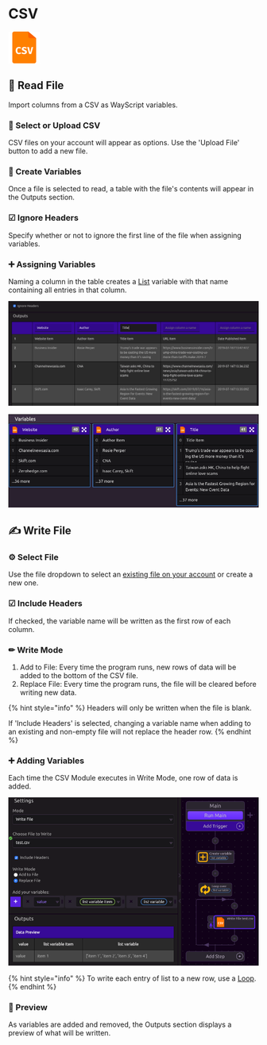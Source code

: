 # CSV

![Read and Write to CSV files.](../../.gitbook/assets/csv_reader.png)

## 📖 Read File

Import columns from a CSV as WayScript variables.

### 📂 Select or Upload CSV

CSV files on your account will appear as options. Use the 'Upload File' button to add a new file.

### 🌟 Create Variables

Once a file is selected to read, a table with the file's contents will appear in the Outputs section.

### ☑ Ignore Headers

Specify whether or not to ignore the first line of the file when assigning variables.

### ➕ Assigning Variables

Naming a column in the table creates a [List](../../getting_started/variables.md#lists) variable with that name containing all entries in that column.

![](../../.gitbook/assets/screen-shot-2019-07-17-at-11.24.14-am.png)

![Note that first row is ignored in creating variables](../../.gitbook/assets/screen-shot-2019-07-17-at-11.25.14-am.png)

## ✍ Write File

### ⚙ Select File

Use the file dropdown to select an [existing file on your account](../../account-management/managing-your-files.md) or create a new one.

### ☑ Include Headers

If checked, the variable name will be written as the first row of each column.

### ✏ Write Mode

1. Add to File: Every time the program runs, new rows of data will be added to the bottom of the CSV file.
2. Replace File: Every time the program runs, the file will be cleared before writing new data.

{% hint style="info" %}
Headers will only be written when the file is blank.

If 'Include Headers' is selected, changing a variable name when adding to an existing and non-empty file will not replace the header row.
{% endhint %}

### ➕ Adding Variables

Each time the CSV Module executes in Write Mode, one row of data is added.

![](../../.gitbook/assets/screen-shot-2019-07-17-at-11.49.04-am.png)

{% hint style="info" %}
To write each entry of list to a new row, use a [Loop](../../getting_started/looping-iteration.md).
{% endhint %}

### 🔎 Preview

As variables are added and removed, the Outputs section displays a preview of what will be written.

